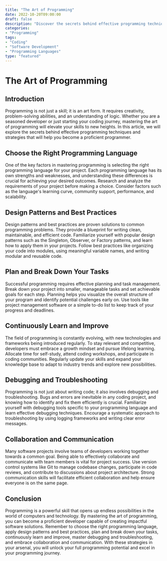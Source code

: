 ```yaml
---
title: "The Art of Programming"
date: 2022-10-20T09:00:00
draft: false
description: "Discover the secrets behind effective programming techniques and strategies to become a proficient developer."
categories:
- "Programming"
tags:
- "Coding"
- "Software Development"
- "Programming Languages"
type: "featured"
---
```

# The Art of Programming

## Introduction
Programming is not just a skill; it is an art form. It requires creativity, problem-solving abilities, and an understanding of logic. Whether you are a seasoned developer or just starting your coding journey, mastering the art of programming will elevate your skills to new heights. In this article, we will explore the secrets behind effective programming techniques and strategies that will help you become a proficient programmer.

## Choose the Right Programming Language
One of the key factors in mastering programming is selecting the right programming language for your project. Each programming language has its own strengths and weaknesses, and understanding these differences is crucial for achieving your desired outcomes. Research and analyze the requirements of your project before making a choice. Consider factors such as the language's learning curve, community support, performance, and scalability.

## Design Patterns and Best Practices
Design patterns and best practices are proven solutions to common programming problems. They provide a blueprint for writing clean, maintainable, and efficient code. Familiarize yourself with popular design patterns such as the Singleton, Observer, or Factory patterns, and learn how to apply them in your projects. Follow best practices like organizing your code into modules, using meaningful variable names, and writing modular and reusable code.

## Plan and Break Down Your Tasks
Successful programming requires effective planning and task management. Break down your project into smaller, manageable tasks and set achievable goals for each step. Planning helps you visualize the overall structure of your program and identify potential challenges early on. Use tools like project management software or a simple to-do list to keep track of your progress and deadlines.

## Continuously Learn and Improve
The field of programming is constantly evolving, with new technologies and frameworks being introduced regularly. To stay relevant and competitive, developers must embrace a growth mindset and pursue lifelong learning. Allocate time for self-study, attend coding workshops, and participate in coding communities. Regularly update your skills and expand your knowledge base to adapt to industry trends and explore new possibilities.

## Debugging and Troubleshooting
Programming is not just about writing code; it also involves debugging and troubleshooting. Bugs and errors are inevitable in any coding project, and knowing how to identify and fix them efficiently is crucial. Familiarize yourself with debugging tools specific to your programming language and learn effective debugging techniques. Encourage a systematic approach to troubleshooting by using logging frameworks and writing clear error messages.

## Collaboration and Communication
Many software projects involve teams of developers working together towards a common goal. Being able to effectively collaborate and communicate with team members is vital for project success. Use version control systems like Git to manage codebase changes, participate in code reviews, and contribute to discussions about project architecture. Strong communication skills will facilitate efficient collaboration and help ensure everyone is on the same page.

## Conclusion
Programming is a powerful skill that opens up endless possibilities in the world of computers and technology. By mastering the art of programming, you can become a proficient developer capable of creating impactful software solutions. Remember to choose the right programming language, apply design patterns and best practices, plan and break down your tasks, continuously learn and improve, master debugging and troubleshooting, and embrace collaboration and communication. With these strategies in your arsenal, you will unlock your full programming potential and excel in your programming journey.
